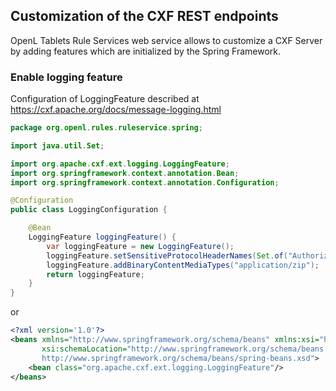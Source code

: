 ## Customization of the CXF REST endpoints

OpenL Tablets Rule Services web service allows to customize a CXF Server by adding features which are initialized by
the Spring Framework.

### Enable logging feature

Configuration of LoggingFeature described at https://cxf.apache.org/docs/message-logging.html

```java
package org.openl.rules.ruleservice.spring;

import java.util.Set;

import org.apache.cxf.ext.logging.LoggingFeature;
import org.springframework.context.annotation.Bean;
import org.springframework.context.annotation.Configuration;

@Configuration
public class LoggingConfiguration {

    @Bean
    LoggingFeature loggingFeature() {
        var loggingFeature = new LoggingFeature();
        loggingFeature.setSensitiveProtocolHeaderNames(Set.of("Authorization"));
        loggingFeature.addBinaryContentMediaTypes("application/zip");
        return loggingFeature;
    }
}
```
or
```xml
<?xml version='1.0'?>
<beans xmlns="http://www.springframework.org/schema/beans" xmlns:xsi="http://www.w3.org/2001/XMLSchema-instance"
       xsi:schemaLocation="http://www.springframework.org/schema/beans
       http://www.springframework.org/schema/beans/spring-beans.xsd">
    <bean class="org.apache.cxf.ext.logging.LoggingFeature"/>
</beans>
```
